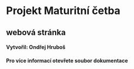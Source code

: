 # Projekt Maturitní četba
## webová stránka
#### Vytvořil: Ondřej Hruboš
#### Pro více informací otevřete soubor dokumentace
